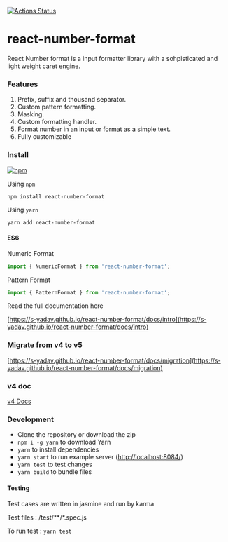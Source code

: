 [![Actions Status](https://github.com/s-yadav/react-number-format/workflows/CI/badge.svg)](https://github.com/s-yadav/react-number-format/actions)

# react-number-format

React Number format is a input formatter library with a sohpisticated and light weight caret engine.

### Features

1. Prefix, suffix and thousand separator.
2. Custom pattern formatting.
3. Masking.
4. Custom formatting handler.
5. Format number in an input or format as a simple text.
6. Fully customizable

### Install

[![npm](https://img.shields.io/npm/dm/react-number-format.svg)](https://www.npmjs.com/package/react-number-format)

Using `npm`

```
npm install react-number-format
```

Using `yarn`

```
yarn add react-number-format
```

#### ES6

Numeric Format

```js
import { NumericFormat } from 'react-number-format';
```

Pattern Format

```js
import { PatternFormat } from 'react-number-format';
```

Read the full documentation here

[https://s-yadav.github.io/react-number-format/docs/intro](https://s-yadav.github.io/react-number-format/docs/intro)

### Migrate from v4 to v5

[https://s-yadav.github.io/react-number-format/docs/migration](https://s-yadav.github.io/react-number-format/docs/migration)

### v4 doc

[v4 Docs](https://github.com/s-yadav/react-number-format/blob/master/documentation/v4.md)

### Development

- Clone the repository or download the zip
- `npm i -g yarn` to download Yarn
- `yarn` to install dependencies
- `yarn start` to run example server (<http://localhost:8084/>)
- `yarn test` to test changes
- `yarn build` to bundle files

#### Testing

Test cases are written in jasmine and run by karma

Test files : /test/\*\*/\*.spec.js

To run test : `yarn test`
